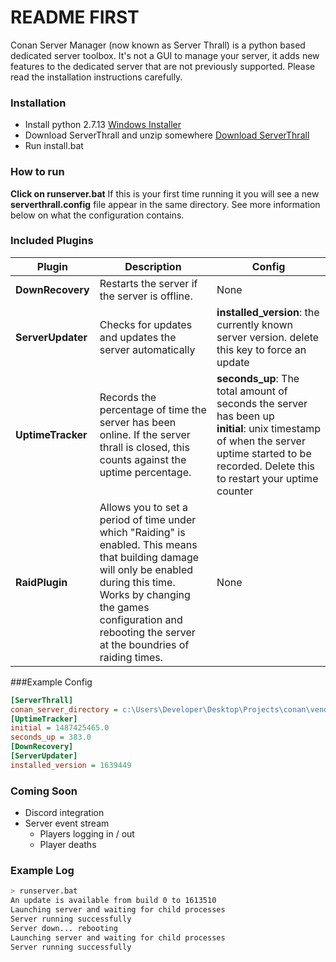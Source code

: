 # README FIRST

Conan Server Manager (now known as Server Thrall) is a python based dedicated server toolbox. It's not a GUI to manage your server, it adds new features to the dedicated server that are not previously supported. Please read the installation instructions carefully.

### Installation
* Install python 2.7.13 [Windows Installer](https://www.python.org/ftp/python/2.7.13/python-2.7.13.msi)
* Download ServerThrall and unzip somewhere [Download ServerThrall](https://github.com/NullSoldier/conan-server-manager/archive/master.zip)
* Run install.bat

### How to run
**Click on runserver.bat** If this is your first time running it you will see a new **serverthrall.config** file appear in the same directory. See more information below on what the configuration contains.

### Included Plugins
| Plugin | Description | Config |
| --- | --- | --- |
| **DownRecovery** | Restarts the server if the server is offline. | None |
| **ServerUpdater** | Checks for updates and updates the server automatically | **installed_version**: the currently known server version. delete this key to force an update |
| **UptimeTracker** | Records the percentage of time the server has been online. If the server thrall is closed, this counts against the uptime percentage. | **seconds_up**: The total amount of seconds the server has been up<br>**initial**:  unix timestamp of when the server uptime started to be recorded. Delete this to restart your uptime counter |
| **RaidPlugin** | Allows you to set a period of time under which "Raiding" is enabled. This means that building damage will only be enabled during this time. Works by changing the games configuration and rebooting the server at the boundries of raiding times. | None |

###Example Config
```ini
[ServerThrall]
conan_server_directory = c:\Users\Developer\Desktop\Projects\conan\vendor\server
[UptimeTracker]
initial = 1487425465.0
seconds_up = 383.0
[DownRecovery]
[ServerUpdater]
installed_version = 1639449
```

### Coming Soon
 * Discord integration
 * Server event stream
   * Players logging in / out
   * Player deaths
   
### Example Log
```sh
> runserver.bat
An update is available from build 0 to 1613510
Launching server and waiting for child processes
Server running successfully
Server down... rebooting
Launching server and waiting for child processes
Server running successfully
```
